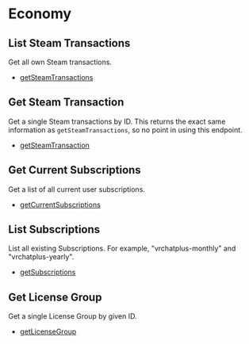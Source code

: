 # Economy

## List Steam Transactions
Get all own Steam transactions.

* [getSteamTransactions](./getsteamtransactions.md)
## Get Steam Transaction
Get a single Steam transactions by ID. This returns the exact same information as `getSteamTransactions`, so no point in using this endpoint.

* [getSteamTransaction](./getsteamtransaction.md)
## Get Current Subscriptions
Get a list of all current user subscriptions.

* [getCurrentSubscriptions](./getcurrentsubscriptions.md)
## List Subscriptions
List all existing Subscriptions. For example, "vrchatplus-monthly" and "vrchatplus-yearly".

* [getSubscriptions](./getsubscriptions.md)
## Get License Group
Get a single License Group by given ID.

* [getLicenseGroup](./getlicensegroup.md)
	